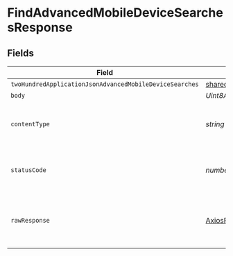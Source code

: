 # FindAdvancedMobileDeviceSearchesResponse


## Fields

| Field                                                                                               | Type                                                                                                | Required                                                                                            | Description                                                                                         |
| --------------------------------------------------------------------------------------------------- | --------------------------------------------------------------------------------------------------- | --------------------------------------------------------------------------------------------------- | --------------------------------------------------------------------------------------------------- |
| `twoHundredApplicationJsonAdvancedMobileDeviceSearches`                                             | [shared.AdvancedMobileDeviceSearches](../../../sdk/models/shared/advancedmobiledevicesearches.md)[] | :heavy_minus_sign:                                                                                  | OK                                                                                                  |
| `body`                                                                                              | *Uint8Array*                                                                                        | :heavy_minus_sign:                                                                                  | N/A                                                                                                 |
| `contentType`                                                                                       | *string*                                                                                            | :heavy_check_mark:                                                                                  | HTTP response content type for this operation                                                       |
| `statusCode`                                                                                        | *number*                                                                                            | :heavy_check_mark:                                                                                  | HTTP response status code for this operation                                                        |
| `rawResponse`                                                                                       | [AxiosResponse](https://axios-http.com/docs/res_schema)                                             | :heavy_minus_sign:                                                                                  | Raw HTTP response; suitable for custom response parsing                                             |
